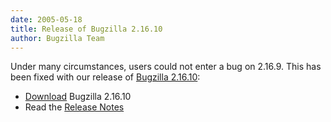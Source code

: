 ```yaml
---
date: 2005-05-18
title: Release of Bugzilla 2.16.10
author: Bugzilla Team
---
```


Under many circumstances, users could not enter a bug on 2.16.9. This has been fixed with our release of [Bugzilla 2.16.10](/releases/2.16.10/):

*   [Download](/download/#oldstable) Bugzilla 2.16.10
*   Read the [Release Notes](/releases/2.16.10/)

